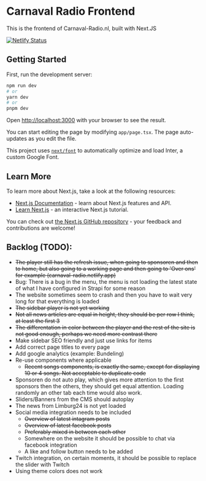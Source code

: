 # Carnaval Radio Frontend

This is the frontend of Carnaval-Radio.nl, built with Next.JS

[![Netlify Status](https://api.netlify.com/api/v1/badges/2ee00722-68c7-4cbf-a9d9-813ae8882cf2/deploy-status)](https://app.netlify.com/sites/carnaval-radio/deploys)

## Getting Started

First, run the development server:

```bash
npm run dev
# or
yarn dev
# or
pnpm dev
```

Open [http://localhost:3000](http://localhost:3000) with your browser to see the result.

You can start editing the page by modifying `app/page.tsx`. The page auto-updates as you edit the file.

This project uses [`next/font`](https://nextjs.org/docs/basic-features/font-optimization) to automatically optimize and load Inter, a custom Google Font.

## Learn More

To learn more about Next.js, take a look at the following resources:

- [Next.js Documentation](https://nextjs.org/docs) - learn about Next.js features and API.
- [Learn Next.js](https://nextjs.org/learn) - an interactive Next.js tutorial.

You can check out [the Next.js GitHub repository](https://github.com/vercel/next.js/) - your feedback and contributions are welcome!

## Backlog (TODO):
- ~~The player still has the refresh issue, when going to sponsoren and then to home, but also going to a working page and then going to 'Over ons' for example (carnaval-radio.netlify.app)~~
- Bug: There is a bug in the menu, the menu is not loading the latest state of what I have configured in Strapi for some reason
- The website sometimes seem to crash and then you have to wait very long for that everything is loaded
- ~~The sidebar player is not yet working~~
- ~~Not all news articles are equal in height, they should be per row I think, at least the first 3~~
- ~~The differentation in color between the player and the rest of the site is not good enough, perhaps we need more contrast there~~
- Make sidebar SEO friendly and just use links for items
- Add correct page titles to every page
- Add google analytics (example: Bundeling)
- Re-use components where applicable
    - ~~Recent songs components, is exactly the same, except for displaying 10 or 4 songs. Not acceptable to duplicate code~~
- Sponsoren do not auto play, which gives more attention to the first sponsors then the others, they should get equal attention. Loading randomly an other tab each time would also work.
- Sliders/Banners from the CMS should autoplay
- The news from Limburg24 is not yet loaded
- Social media integration needs to be included
    - ~~Overview of latest intagram posts~~
    - ~~Overview of latest facebook posts~~
    - ~~Preferably mixed in between each other~~
    - Somewhere on the website it should be possible to chat via facebook integration
    - A like and follow button needs to be added
- Twitch integration, on certain moments, it should be possible to replace the slider with Twitch
- Using theme colors does not work